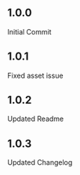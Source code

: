 ## 1.0.0

Initial Commit

## 1.0.1

Fixed asset issue

## 1.0.2

Updated Readme

## 1.0.3

Updated Changelog